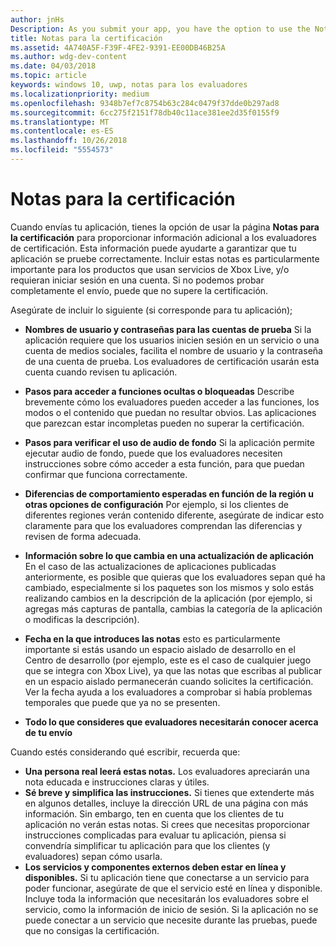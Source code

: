 ```yaml
---
author: jnHs
Description: As you submit your app, you have the option to use the Notes for certification page to provide additional info to the certification testers. This info can help ensure that your app is tested correctly.
title: Notas para la certificación
ms.assetid: 4A740A5F-F39F-4FE2-9391-EE00DB46B25A
ms.author: wdg-dev-content
ms.date: 04/03/2018
ms.topic: article
keywords: windows 10, uwp, notas para los evaluadores
ms.localizationpriority: medium
ms.openlocfilehash: 9348b7ef7c8754b63c284c0479f37dde0b297ad8
ms.sourcegitcommit: 6cc275f2151f78db40c11ace381ee2d35f0155f9
ms.translationtype: MT
ms.contentlocale: es-ES
ms.lasthandoff: 10/26/2018
ms.locfileid: "5554573"
---
```

# <a name="notes-for-certification"></a>Notas para la certificación


Cuando envías tu aplicación, tienes la opción de usar la página **Notas para la certificación** para proporcionar información adicional a los evaluadores de certificación. Esta información puede ayudarte a garantizar que tu aplicación se pruebe correctamente. Incluir estas notas es particularmente importante para los productos que usan servicios de Xbox Live, y/o requieran iniciar sesión en una cuenta. Si no podemos probar completamente el envío, puede que no supere la certificación.

Asegúrate de incluir lo siguiente (si corresponde para tu aplicación);

-   **Nombres de usuario y contraseñas para las cuentas de prueba** Si la aplicación requiere que los usuarios inicien sesión en un servicio o una cuenta de medios sociales, facilita el nombre de usuario y la contraseña de una cuenta de prueba. Los evaluadores de certificación usarán esta cuenta cuando revisen tu aplicación.

-   **Pasos para acceder a funciones ocultas o bloqueadas** Describe brevemente cómo los evaluadores pueden acceder a las funciones, los modos o el contenido que puedan no resultar obvios. Las aplicaciones que parezcan estar incompletas pueden no superar la certificación.

-   **Pasos para verificar el uso de audio de fondo** Si la aplicación permite ejecutar audio de fondo, puede que los evaluadores necesiten instrucciones sobre cómo acceder a esta función, para que puedan confirmar que funciona correctamente.

-  **Diferencias de comportamiento esperadas en función de la región u otras opciones de configuración** Por ejemplo, si los clientes de diferentes regiones verán contenido diferente, asegúrate de indicar esto claramente para que los evaluadores comprendan las diferencias y revisen de forma adecuada.

-   **Información sobre lo que cambia en una actualización de aplicación** En el caso de las actualizaciones de aplicaciones publicadas anteriormente, es posible que quieras que los evaluadores sepan qué ha cambiado, especialmente si los paquetes son los mismos y solo estás realizando cambios en la descripción de la aplicación (por ejemplo, si agregas más capturas de pantalla, cambias la categoría de la aplicación o modificas la descripción).

-   **Fecha en la que introduces las notas** esto es particularmente importante si estás usando un espacio aislado de desarrollo en el Centro de desarrollo (por ejemplo, este es el caso de cualquier juego que se integra con Xbox Live), ya que las notas que escribas al publicar en un espacio aislado permanecerán cuando solicites la certificación. Ver la fecha ayuda a los evaluadores a comprobar si había problemas temporales que puede que ya no se presenten.

-  **Todo lo que consideres que evaluadores necesitarán conocer acerca de tu envío**

Cuando estés considerando qué escribir, recuerda que:

-   **Una persona real leerá estas notas.** Los evaluadores apreciarán una nota educada e instrucciones claras y útiles.
-   **Sé breve y simplifica las instrucciones.** Si tienes que extenderte más en algunos detalles, incluye la dirección URL de una página con más información. Sin embargo, ten en cuenta que los clientes de tu aplicación no verán estas notas. Si crees que necesitas proporcionar instrucciones complicadas para evaluar tu aplicación, piensa si convendría simplificar tu aplicación para que los clientes (y evaluadores) sepan cómo usarla.
-   **Los servicios y componentes externos deben estar en línea y disponibles.** Si tu aplicación tiene que conectarse a un servicio para poder funcionar, asegúrate de que el servicio esté en línea y disponible. Incluye toda la información que necesitarán los evaluadores sobre el servicio, como la información de inicio de sesión. Si la aplicación no se puede conectar a un servicio que necesite durante las pruebas, puede que no consigas la certificación.

 

 




